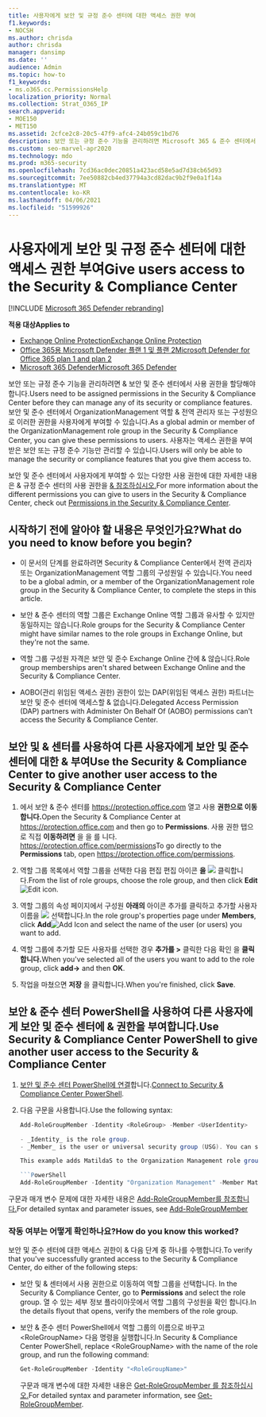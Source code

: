 ```yaml
---
title: 사용자에게 보안 및 규정 준수 센터에 대한 액세스 권한 부여
f1.keywords:
- NOCSH
ms.author: chrisda
author: chrisda
manager: dansimp
ms.date: ''
audience: Admin
ms.topic: how-to
f1_keywords:
- ms.o365.cc.PermissionsHelp
localization_priority: Normal
ms.collection: Strat_O365_IP
search.appverid:
- MOE150
- MET150
ms.assetid: 2cfce2c8-20c5-47f9-afc4-24b059c1bd76
description: 보안 또는 규정 준수 기능을 관리하려면 Microsoft 365 & 준수 센터에서 사용 권한을 할당해야 합니다.
ms.custom: seo-marvel-apr2020
ms.technology: mdo
ms.prod: m365-security
ms.openlocfilehash: 7cd36ac0dec20851a423acd58e5ad7d38cb65d93
ms.sourcegitcommit: 7ee50882cb4ed37794a3cd82dac9b2f9e0a1f14a
ms.translationtype: MT
ms.contentlocale: ko-KR
ms.lasthandoff: 04/06/2021
ms.locfileid: "51599926"
---
```

# <a name="give-users-access-to-the-security--compliance-center"></a><span data-ttu-id="47b58-103">사용자에게 보안 및 규정 준수 센터에 대한 액세스 권한 부여</span><span class="sxs-lookup"><span data-stu-id="47b58-103">Give users access to the Security & Compliance Center</span></span>

[!INCLUDE [Microsoft 365 Defender rebranding](../includes/microsoft-defender-for-office.md)]

<span data-ttu-id="47b58-104">**적용 대상**</span><span class="sxs-lookup"><span data-stu-id="47b58-104">**Applies to**</span></span>
- [<span data-ttu-id="47b58-105">Exchange Online Protection</span><span class="sxs-lookup"><span data-stu-id="47b58-105">Exchange Online Protection</span></span>](exchange-online-protection-overview.md)
- [<span data-ttu-id="47b58-106">Office 365용 Microsoft Defender 플랜 1 및 플랜 2</span><span class="sxs-lookup"><span data-stu-id="47b58-106">Microsoft Defender for Office 365 plan 1 and plan 2</span></span>](defender-for-office-365.md)
- [<span data-ttu-id="47b58-107">Microsoft 365 Defender</span><span class="sxs-lookup"><span data-stu-id="47b58-107">Microsoft 365 Defender</span></span>](../defender/microsoft-365-defender.md)

<span data-ttu-id="47b58-108">보안 또는 규정 준수 기능을 관리하려면 & 보안 및 준수 센터에서 사용 권한을 할당해야 합니다.</span><span class="sxs-lookup"><span data-stu-id="47b58-108">Users need to be assigned permissions in the Security & Compliance Center before they can manage any of its security or compliance features.</span></span> <span data-ttu-id="47b58-109">보안 및 준수 센터에서 OrganizationManagement 역할 & 전역 관리자 또는 구성원으로 이러한 권한을 사용자에게 부여할 수 있습니다.</span><span class="sxs-lookup"><span data-stu-id="47b58-109">As a global admin or member of the OrganizationManagement role group in the Security & Compliance Center, you can give these permissions to users.</span></span> <span data-ttu-id="47b58-110">사용자는 액세스 권한을 부여 받은 보안 또는 규정 준수 기능만 관리할 수 있습니다.</span><span class="sxs-lookup"><span data-stu-id="47b58-110">Users will only be able to manage the security or compliance features that you give them access to.</span></span>

<span data-ttu-id="47b58-111">보안 및 준수 센터에서 사용자에게 부여할 수 있는 다양한 사용 권한에 대한 자세한 내용은 & 규정 준수 센터의 사용 권한을 [& 참조하십시오.](permissions-in-the-security-and-compliance-center.md)</span><span class="sxs-lookup"><span data-stu-id="47b58-111">For more information about the different permissions you can give to users in the Security & Compliance Center, check out [Permissions in the Security & Compliance Center](permissions-in-the-security-and-compliance-center.md).</span></span>

## <a name="what-do-you-need-to-know-before-you-begin"></a><span data-ttu-id="47b58-112">시작하기 전에 알아야 할 내용은 무엇인가요?</span><span class="sxs-lookup"><span data-stu-id="47b58-112">What do you need to know before you begin?</span></span>

- <span data-ttu-id="47b58-113">이 문서의 단계를 완료하려면 Security & Compliance Center에서 전역 관리자 또는 OrganizationManagement 역할 그룹의 구성원일 수 있습니다.</span><span class="sxs-lookup"><span data-stu-id="47b58-113">You need to be a global admin, or a member of the OrganizationManagement role group in the Security & Compliance Center, to complete the steps in this article.</span></span>

- <span data-ttu-id="47b58-114">보안 & 준수 센터의 역할 그룹은 Exchange Online 역할 그룹과 유사할 수 있지만 동일하지는 않습니다.</span><span class="sxs-lookup"><span data-stu-id="47b58-114">Role groups for the Security & Compliance Center might have similar names to the role groups in Exchange Online, but they're not the same.</span></span>

- <span data-ttu-id="47b58-115">역할 그룹 구성원 자격은 보안 및 준수 Exchange Online 간에 & 않습니다.</span><span class="sxs-lookup"><span data-stu-id="47b58-115">Role group memberships aren't shared between Exchange Online and the Security & Compliance Center.</span></span>

- <span data-ttu-id="47b58-116">AOBO(관리 위임된 액세스 권한) 권한이 있는 DAP(위임된 액세스 권한) 파트너는 보안 및 준수 센터에 액세스할 & 없습니다.</span><span class="sxs-lookup"><span data-stu-id="47b58-116">Delegated Access Permission (DAP) partners with Administer On Behalf Of (AOBO) permissions can't access the Security & Compliance Center.</span></span>

## <a name="use-the-security--compliance-center-to-give-another-user-access-to-the-security--compliance-center"></a><span data-ttu-id="47b58-117">보안 및 & 센터를 사용하여 다른 사용자에게 보안 및 준수 센터에 대한 & 부여</span><span class="sxs-lookup"><span data-stu-id="47b58-117">Use the Security & Compliance Center to give another user access to the Security & Compliance Center</span></span>

1. <span data-ttu-id="47b58-118">에서 보안 & 준수 센터를 <https://protection.office.com> 열고 사용 **권한으로 이동 합니다.**</span><span class="sxs-lookup"><span data-stu-id="47b58-118">Open the Security & Compliance Center at <https://protection.office.com> and then go to **Permissions**.</span></span> <span data-ttu-id="47b58-119">사용 권한 탭으로 직접 **이동하려면** 을 을 를 니다. <https://protection.office.com/permissions></span><span class="sxs-lookup"><span data-stu-id="47b58-119">To go directly to the **Permissions** tab, open <https://protection.office.com/permissions>.</span></span>

2. <span data-ttu-id="47b58-120">역할 그룹 목록에서 역할 그룹을 선택한 다음 편집 편집 아이콘 **을** ![ ](../../media/O365-MDM-CreatePolicy-EditIcon.gif) 클릭합니다.</span><span class="sxs-lookup"><span data-stu-id="47b58-120">From the list of role groups, choose the role group, and then click **Edit** ![Edit icon](../../media/O365-MDM-CreatePolicy-EditIcon.gif).</span></span>

3. <span data-ttu-id="47b58-121">역할 그룹의 속성 페이지에서 구성원 **아래의** 아이콘 추가를 클릭하고 추가할 사용자 이름을  ![ ](../../media/ITPro-EAC-AddIcon.gif) 선택합니다.</span><span class="sxs-lookup"><span data-stu-id="47b58-121">In the role group's properties page under **Members**, click **Add**![Add Icon](../../media/ITPro-EAC-AddIcon.gif) and select the name of the user (or users) you want to add.</span></span>

4. <span data-ttu-id="47b58-122">역할 그룹에 추가할 모든 사용자를 선택한 경우 **추가를 \>** 클릭한 다음 확인 을 **클릭합니다.**</span><span class="sxs-lookup"><span data-stu-id="47b58-122">When you've selected all of the users you want to add to the role group, click **add-\>** and then **OK**.</span></span>

5. <span data-ttu-id="47b58-123">작업을 마쳤으면 **저장** 을 클릭합니다.</span><span class="sxs-lookup"><span data-stu-id="47b58-123">When you're finished, click **Save**.</span></span>

## <a name="use-security--compliance-center-powershell-to-give-another-user-access-to-the-security--compliance-center"></a><span data-ttu-id="47b58-124">보안 & 준수 센터 PowerShell을 사용하여 다른 사용자에게 보안 및 준수 센터에 & 권한을 부여합니다.</span><span class="sxs-lookup"><span data-stu-id="47b58-124">Use Security & Compliance Center PowerShell to give another user access to the Security & Compliance Center</span></span>

1. <span data-ttu-id="47b58-125">[보안 및 준수 센터 PowerShell에 연결](/powershell/exchange/connect-to-scc-powershell)합니다.</span><span class="sxs-lookup"><span data-stu-id="47b58-125">[Connect to Security & Compliance Center PowerShell](/powershell/exchange/connect-to-scc-powershell).</span></span>

2. <span data-ttu-id="47b58-126">다음 구문을 사용합니다.</span><span class="sxs-lookup"><span data-stu-id="47b58-126">Use the following syntax:</span></span>

   ```powershell
   Add-RoleGroupMember -Identity <RoleGroup> -Member <UserIdentity>

   - _Identity_ is the role group.
   - _Member_ is the user or universal security group (USG). You can specify only one member at a time.

   This example adds MatildaS to the Organization Management role group.

   ```PowerShell
   Add-RoleGroupMember -Identity "Organization Management" -Member MatildaS
   ```

<span data-ttu-id="47b58-127">구문과 매개 변수 문제에 대한 자세한 내용은 [Add-RoleGroupMember를 참조합니다.](/powershell/module/exchange/add-rolegroupmember)</span><span class="sxs-lookup"><span data-stu-id="47b58-127">For detailed syntax and parameter issues, see [Add-RoleGroupMember](/powershell/module/exchange/add-rolegroupmember)</span></span>

### <a name="how-do-you-know-this-worked"></a><span data-ttu-id="47b58-128">작동 여부는 어떻게 확인하나요?</span><span class="sxs-lookup"><span data-stu-id="47b58-128">How do you know this worked?</span></span>

<span data-ttu-id="47b58-129">보안 및 준수 센터에 대한 액세스 권한이 & 다음 단계 중 하나를 수행합니다.</span><span class="sxs-lookup"><span data-stu-id="47b58-129">To verify that you've successfully granted access to the Security & Compliance Center, do either of the following steps:</span></span>

- <span data-ttu-id="47b58-130">보안 및 & 센터에서 사용 권한으로 이동하여 역할 그룹을 선택합니다. </span><span class="sxs-lookup"><span data-stu-id="47b58-130">In the Security & Compliance Center, go to **Permissions** and select the role group.</span></span> <span data-ttu-id="47b58-131">열 수 있는 세부 정보 플라이아웃에서 역할 그룹의 구성원을 확인 합니다.</span><span class="sxs-lookup"><span data-stu-id="47b58-131">In the details flyout that opens, verify the members of the role group.</span></span>

- <span data-ttu-id="47b58-132">보안 & 준수 센터 PowerShell에서 역할 그룹의 이름으로 바꾸고 \<RoleGroupName\> 다음 명령을 실행합니다.</span><span class="sxs-lookup"><span data-stu-id="47b58-132">In Security & Compliance Center PowerShell, replace \<RoleGroupName\> with the name of the role group, and run the following command:</span></span>

  ```powershell
  Get-RoleGroupMember -Identity "<RoleGroupName>"
  ```

  <span data-ttu-id="47b58-133">구문과 매개 변수에 대한 자세한 내용은 [Get-RoleGroupMember 를 참조하십시오.](/powershell/module/exchange/Get-RoleGroupMember)</span><span class="sxs-lookup"><span data-stu-id="47b58-133">For detailed syntax and parameter information, see [Get-RoleGroupMember](/powershell/module/exchange/Get-RoleGroupMember).</span></span>